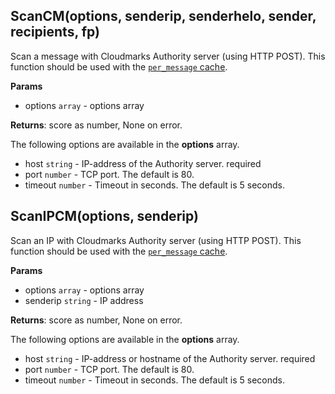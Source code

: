 ## ScanCM(options, senderip, senderhelo, sender, recipients, fp)
Scan a message with Cloudmarks Authority server (using HTTP POST). This function should be used with the [`per_message` cache](http://docs.halon.se/hsl/structures.html#cache).

**Params**

- options `array` - options array

**Returns**: score as number, None on error.

The following options are available in the **options** array.

- host `string` - IP-address of the Authority server. required
- port `number` - TCP port. The default is 80.
- timeout `number` - Timeout in seconds. The default is 5 seconds.

## ScanIPCM(options, senderip)
Scan an IP with Cloudmarks Authority server (using HTTP POST). This function should be used with the [`per_message` cache](http://docs.halon.se/hsl/structures.html#cache).

**Params**

- options `array` - options array
- senderip `string` - IP address

**Returns**: score as number, None on error.

The following options are available in the **options** array.

- host `string` - IP-address or hostname of the Authority server. required
- port `number` - TCP port. The default is 80.
- timeout `number` - Timeout in seconds. The default is 5 seconds.
